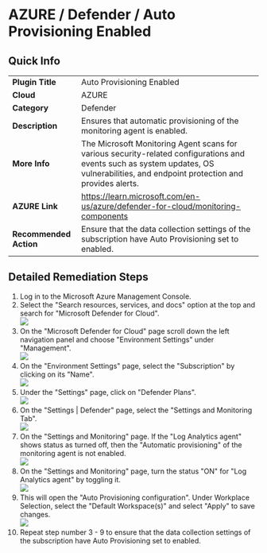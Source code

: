 # AZURE / Defender / Auto Provisioning Enabled

## Quick Info

| | |
|-|--------------------------------------------------------------------------------------------------------------------------------------------------------------------------------------|
| **Plugin Title** | Auto Provisioning Enabled |
| **Cloud** | AZURE |
| **Category** | Defender |
| **Description** | Ensures that automatic provisioning of the monitoring agent is enabled.|
| **More Info** | The Microsoft Monitoring Agent scans for various security-related configurations and events such as system updates, OS vulnerabilities, and endpoint protection and provides alerts.|
| **AZURE Link** | https://learn.microsoft.com/en-us/azure/defender-for-cloud/monitoring-components|
| **Recommended Action** | Ensure that the data collection settings of the subscription have Auto Provisioning set to enabled.|

## Detailed Remediation Steps

1. Log in to the Microsoft Azure Management Console.
2. Select the "Search resources, services, and docs" option at the top and search for "Microsoft Defender for Cloud". </br> <img src="/resources/azure/defender/auto-provisioning-enabled/step2.png"/>
3. On the "Microsoft Defender for Cloud" page scroll down the left navigation panel and choose "Environment Settings" under "Management". </br> <img src="/resources/azure/defender/auto-provisioning-enabled/step3.png"/>
4. On the "Environment Settings" page, select the "Subscription" by clicking on its "Name". </br> <img src="/resources/azure/defender/auto-provisioning-enabled/step4.png"/>
5. Under the "Settings" page, click on "Defender Plans". </br> <img src="/resources/azure/defender/auto-provisioning-enabled/step5.png"/>
6. On the "Settings | Defender" page, select the "Settings and Monitoring Tab". </br> <img src="/resources/azure/defender/auto-provisioning-enabled/step6.png"/>
7. On the "Settings and Monitoring" page. If the "Log Analytics agent" shows status as turned off, then the "Automatic provisioning" of the monitoring agent is not enabled. </br> <img src="/resources/azure/defender/auto-provisioning-enabled/step7.png"/>
8. On the "Settings and Monitoring" page, turn the status "ON" for "Log Analytics agent" by toggling it. </br> <img src="/resources/azure/defender/auto-provisioning-enabled/step8.png"/>
9. This will open the "Auto Provisioning configuration". Under Workplace Selection, select the "Default Workspace(s)" and select "Apply" to save changes. </br> <img src="/resources/azure/defender/auto-provisioning-enabled/step9.png"/>
10. Repeat step number 3 - 9 to ensure that the data collection settings of the subscription have Auto Provisioning set to enabled.</br>
